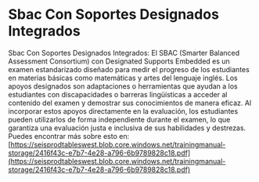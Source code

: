 # Sbac Con Soportes Designados Integrados
Sbac Con Soportes Designados Integrados: El SBAC (Smarter Balanced Assessment Consortium) con Designated Supports Embedded es un examen estandarizado diseñado para medir el progreso de los estudiantes en materias básicas como matemáticas y artes del lenguaje inglés. Los apoyos designados son adaptaciones o herramientas que ayudan a los estudiantes con discapacidades o barreras lingüísticas a acceder al contenido del examen y demostrar sus conocimientos de manera eficaz. Al incorporar estos apoyos directamente en la evaluación, los estudiantes pueden utilizarlos de forma independiente durante el examen, lo que garantiza una evaluación justa e inclusiva de sus habilidades y destrezas.
Puedes encontrar más sobre esto en: [https://seisprodtableswest.blob.core.windows.net/trainingmanual-storage/2416f43c-e7b7-4e28-a796-6b9789828c18.pdf](https://seisprodtableswest.blob.core.windows.net/trainingmanual-storage/2416f43c-e7b7-4e28-a796-6b9789828c18.pdf)